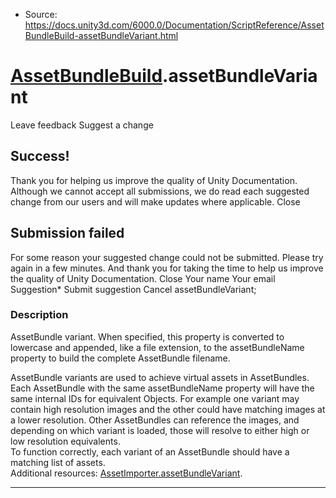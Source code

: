 * Source: https://docs.unity3d.com/6000.0/Documentation/ScriptReference/AssetBundleBuild-assetBundleVariant.html

#  [AssetBundleBuild](https://docs.unity3d.com/6000.0/Documentation/ScriptReference/AssetBundleBuild.html).assetBundleVariant
Leave feedback
Suggest a change
## Success!
Thank you for helping us improve the quality of Unity Documentation. Although we cannot accept all submissions, we do read each suggested change from our users and will make updates where applicable.
Close
## Submission failed
For some reason your suggested change could not be submitted. Please <a>try again</a> in a few minutes. And thank you for taking the time to help us improve the quality of Unity Documentation.
Close
Your name Your email Suggestion* Submit suggestion
Cancel
assetBundleVariant; 
### Description
AssetBundle variant.
When specified, this property is converted to lowercase and appended, like a file extension, to the assetBundleName property to build the complete AssetBundle filename.  
  
AssetBundle variants are used to achieve virtual assets in AssetBundles. Each AssetBundle with the same assetBundleName property will have the same internal IDs for equivalent Objects. For example one variant may contain high resolution images and the other could have matching images at a lower resolution. Other AssetBundles can reference the images, and depending on which variant is loaded, those will resolve to either high or low resolution equivalents.   
To function correctly, each variant of an AssetBundle should have a matching list of assets.   
Additional resources: [AssetImporter.assetBundleVariant](https://docs.unity3d.com/6000.0/Documentation/ScriptReference/AssetImporter-assetBundleVariant.html).
* * *
